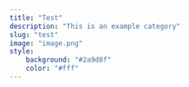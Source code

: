 ```yaml
---
title: "Test"
description: "This is an example category"
slug: "test"
image: "image.png"
style:
    background: "#2a9d8f"
    color: "#fff"
---
```

